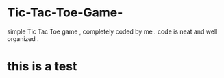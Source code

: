 # Tic-Tac-Toe-Game-
simple Tic Tac Toe game , completely coded by me . code is neat and well organized .

# this is a test 
